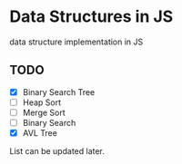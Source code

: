 # Data Structures in JS

data structure implementation in JS

## TODO

- [x] Binary Search Tree
- [ ] Heap Sort
- [ ] Merge Sort
- [ ] Binary Search
- [x] AVL Tree

List can be updated later.